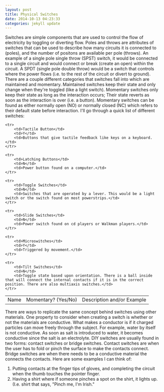 ```yaml
---
layout: post
title: Physical Switches
date: 2014-10-13 04:23:33
categories: jekyll update
---
```

Switches are simple components that are used to control the flow of electricity by toggling or diverting flow. Poles and throws are attributes of switches that can be used to describe how many circuits it is connected to (poles), and the number of positons are available per pole (throws). An example of a single pole single throw (SPST) switch, it would be connected to a single circuit and would connect or break (create an open) within the circuit. A SPDT (single pole double throw) would be a switch that controls where the power flows (i.e. to the rest of the circuit or divert to ground). There are a couple different categories that switches fall into which are maintained and momentary. Maintained switches keep their state and only change when they're toggled (like a light switch). Momentary switches only keep their state as long as the interaction occurs; Their state reverts as soon as the interaction is over (i.e. a button). Momentary switches can be found as either normally open (NO) or normally closed (NC) which refers to their default state before interaction. I'll go through a quick list of different switches:

<table>
	<tr>
		<td>Name</td>
		<td>Momentary? (Yes/No)</td>
		<td>Description and/or Example</td>
	</tr>

	<tr>
		<td>Tactile Button</td>
		<td>Y</td>
		<td>Buttons that give tactile feedback like keys on a keyboard.</td>
	</tr>

	<tr>
		<td>Latching Buttons</td>
		<td>N</td>
		<td>Power button found on a computer.</td>
	</tr>

	<tr>
		<td>Toggle Switches</td>
		<td>N</td>
		<td>Switches that are operated by a lever. This would be a light switch or the switch found on most powerstrips.</td>
	</tr>

	<tr>
		<td>Slide Switches</td>
		<td>N</td>
		<td>Power switch found on cd players or Walkman players.</td>
	</tr>

	<tr>
		<td>Microswitches</td>
		<td>Y</td>
		<td>Triggered by movement.</td>
	</tr>
	
	<tr>
		<td>Tilt Switches</td>
		<td>N</td>
		<td>Toggle state based upon orientation. There is a ball inside that will connect the internal contacts if it is in the correct position. There are also multiaxis switches.</td>
	</tr>
</table>

There are ways to replicate the same concept behind switches using other materials. One property to consider when creating a switch is whether or not the materials are conductive. What makes a conductor is if it charged particles can move freely through the subject. For example, water by itself is not conductive. As soon as salt is introduced to water, it becomes conductive since the salt is an electrolyte. DIY switches are usually found in two forms: contact switches or bridge switches. Contact switches are when the user has to fold or pinch the surface to make the contacts connect. Bridge switches are when there needs to be a conductive material the connects the contacts. Here are some examples I can think of: 
1. Putting contacts at the finger tips of gloves, and completing the circuit when the thumb touches the pointer finger.
2. Having a shirt where if someone pinches a spot on the shirt, it lights up. (I.e. shirt that says, "Pinch me, I'm Irish."
